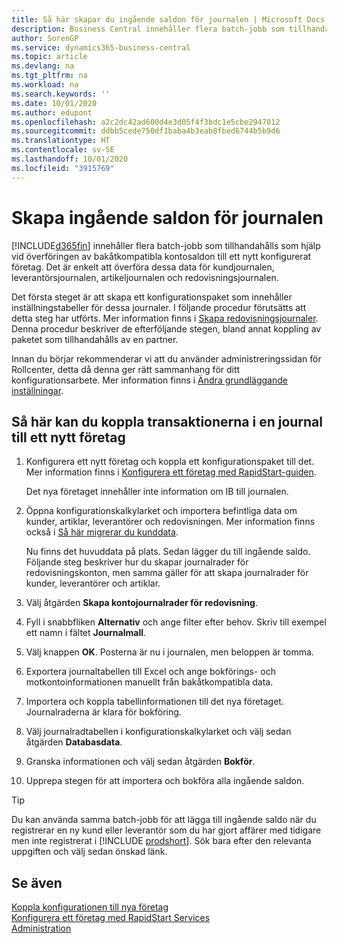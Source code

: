 ```yaml
---
title: Så här skapar du ingående saldon för journalen | Microsoft Docs
description: Business Central innehåller flera batch-jobb som tillhandahålls som hjälp vid överföringen av bakåtkompatibla kontosaldon till ett nykonfigurerat företag. Du kan enkelt överföra data med bokföring i journaler.
author: SorenGP
ms.service: dynamics365-business-central
ms.topic: article
ms.devlang: na
ms.tgt_pltfrm: na
ms.workload: na
ms.search.keywords: ''
ms.date: 10/01/2020
ms.author: edupont
ms.openlocfilehash: a2c2dc42ad600d4e3d05f4f3bdc1e5cbe2947812
ms.sourcegitcommit: ddbb5cede750df1baba4b3eab8fbed6744b5b9d6
ms.translationtype: HT
ms.contentlocale: sv-SE
ms.lasthandoff: 10/01/2020
ms.locfileid: "3915769"
---
```

# <a name="create-journal-opening-balances"></a>Skapa ingående saldon för journalen

[!INCLUDE[d365fin](includes/d365fin_md.md)] innehåller flera batch-jobb som tillhandahålls som hjälp vid överföringen av bakåtkompatibla kontosaldon till ett nytt konfigurerat företag. Det är enkelt att överföra dessa data för kundjournalen, leverantörsjournalen, artikeljournalen och redovisningsjournalen.

Det första steget är att skapa ett konfigurationspaket som innehåller inställningstabeller för dessa journaler. I följande procedur förutsätts att detta steg har utförts. Mer information finns i [Skapa redovisningsjournaler](admin-set-up-company-configuration.md). Denna procedur beskriver de efterföljande stegen, bland annat koppling av paketet som tillhandahålls av en partner.  

Innan du börjar rekommenderar vi att du använder administreringssidan för Rollcenter, detta då denna ger rätt sammanhang för ditt konfigurationsarbete. Mer information finns i [Ändra grundläggande inställningar](ui-change-basic-settings.md).

## <a name="to-apply-the-entries-in-a-journal-to-a-new-company"></a>Så här kan du koppla transaktionerna i en journal till ett nytt företag

1. Konfigurera ett nytt företag och koppla ett konfigurationspaket till det. Mer information finns i [Konfigurera ett företag med RapidStart-guiden](admin-how-to-configure-a-company-with-the-rapidstart-wizard.md).  

    Det nya företaget innehåller inte information om IB till journalen.  

2. Öppna konfigurationskalkylarket och importera befintliga data om kunder, artiklar, leverantörer och redovisningen. Mer information finns också i  [Så här migrerar du kunddata](admin-migrate-customer-data.md).  

    Nu finns det huvuddata på plats. Sedan lägger du till ingående saldo. Följande steg beskriver hur du skapar journalrader för redovisningskonton, men samma gäller för att skapa journalrader för kunder, leverantörer och artiklar.  
3. Välj åtgärden **Skapa kontojournalrader för redovisning**.  
4. Fyll i snabbfliken **Alternativ** och ange filter efter behov. Skriv till exempel ett namn i fältet **Journalmall**.  
5. Välj knappen **OK**. Posterna är nu i journalen, men beloppen är tomma.  
6. Exportera journaltabellen till Excel och ange bokförings- och motkontoinformationen manuellt från bakåtkompatibla data.
7. Importera och koppla tabellinformationen till det nya företaget. Journalraderna är klara för bokföring.  
8. Välj journalradtabellen i konfigurationskalkylarket och välj sedan åtgärden **Databasdata**.  
9. Granska informationen och välj sedan åtgärden **Bokför**.  
10. Upprepa stegen för att importera och bokföra alla ingående saldon.  

> [!TIP]
> Du kan använda samma batch-jobb för att lägga till ingående saldo när du registrerar en ny kund eller leverantör som du har gjort affärer med tidigare men inte registrerat i [!INCLUDE [prodshort](includes/prodshort.md)]. Sök bara efter den relevanta uppgiften och välj sedan önskad länk.

## <a name="see-also"></a>Se även

[Koppla konfigurationen till nya företag](admin-apply-configuration-to-new-companies.md)  
[Konfigurera ett företag med RapidStart Services](admin-set-up-a-company-with-rapidstart.md)  
[Administration](admin-setup-and-administration.md)  
